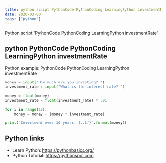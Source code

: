 ```yaml
---
title: python script PythonCode PythonCoding LearningPython investmentRate (snippet)
date: 2020-03-03
tags: ["python"]
---
```

Python script 'PythonCode PythonCoding LearningPython investmentRate'


## python PythonCode PythonCoding LearningPython investmentRate

Python example: PythonCode PythonCoding LearningPython investmentRate

```python
money = input("How much are you investing? ")
investment_rate = input("What is the interest rate? ")

money = float(money)
investment_rate = float(investment_rate) * .01

for i in range(10):
    money = money + (money * investment_rate)

print("Investment over 10 years: {:.2f}".format(money))

```

## Python links

- Learn Python: https://pythonbasics.org/
- Python Tutorial: https://pythonspot.com
